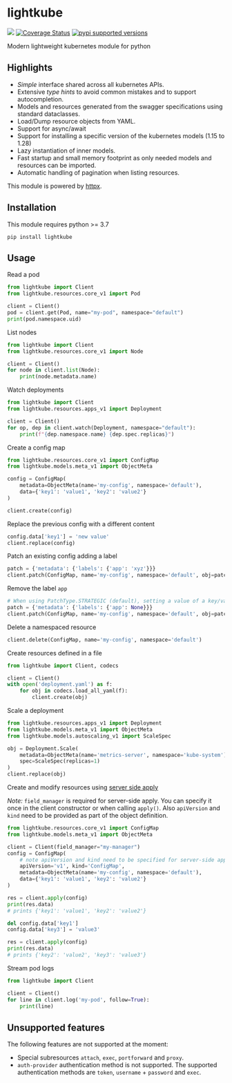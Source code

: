 # lightkube

![](https://img.shields.io/github/actions/workflow/status/gtsystem/lightkube/python-package.yml?branch=master)
[![Coverage Status](https://coveralls.io/repos/github/gtsystem/lightkube/badge.svg?branch=master)](https://coveralls.io/github/gtsystem/lightkube?branch=master)
[![pypi supported versions](https://img.shields.io/pypi/pyversions/lightkube.svg)](https://pypi.python.org/pypi/lightkube)

Modern lightweight kubernetes module for python


## Highlights

* *Simple* interface shared across all kubernetes APIs.
* Extensive *type hints* to avoid common mistakes and to support autocompletion.
* Models and resources generated from the swagger specifications using standard dataclasses.
* Load/Dump resource objects from YAML.
* Support for async/await
* Support for installing a specific version of the kubernetes models (1.15 to 1.28)
* Lazy instantiation of inner models.
* Fast startup and small memory footprint as only needed models and resources can be imported.
* Automatic handling of pagination when listing resources.

This module is powered by [httpx](https://github.com/encode/httpx/tree/master/httpx). 

## Installation

This module requires python >= 3.7 

    pip install lightkube

## Usage

Read a pod

```python
from lightkube import Client
from lightkube.resources.core_v1 import Pod

client = Client()
pod = client.get(Pod, name="my-pod", namespace="default")
print(pod.namespace.uid)
```

List nodes
```python
from lightkube import Client
from lightkube.resources.core_v1 import Node

client = Client()
for node in client.list(Node):
    print(node.metadata.name)
```

Watch deployments
```python
from lightkube import Client
from lightkube.resources.apps_v1 import Deployment

client = Client()
for op, dep in client.watch(Deployment, namespace="default"):
    print(f"{dep.namespace.name} {dep.spec.replicas}")
```

Create a config map
```python
from lightkube.resources.core_v1 import ConfigMap
from lightkube.models.meta_v1 import ObjectMeta

config = ConfigMap(
    metadata=ObjectMeta(name='my-config', namespace='default'),
    data={'key1': 'value1', 'key2': 'value2'}
)

client.create(config)
```

Replace the previous config with a different content
```python
config.data['key1'] = 'new value'
client.replace(config)
```

Patch an existing config adding a label
```python
patch = {'metadata': {'labels': {'app': 'xyz'}}}
client.patch(ConfigMap, name='my-config', namespace='default', obj=patch)
```

Remove the label `app`
```python
# When using PatchType.STRATEGIC (default), setting a value of a key/value to None, will remove the current item 
patch = {'metadata': {'labels': {'app': None}}}
client.patch(ConfigMap, name='my-config', namespace='default', obj=patch)
```

Delete a namespaced resource
```python
client.delete(ConfigMap, name='my-config', namespace='default')
```

Create resources defined in a file
```python
from lightkube import Client, codecs

client = Client()
with open('deployment.yaml') as f:
    for obj in codecs.load_all_yaml(f):
        client.create(obj)
```

Scale a deployment
```python
from lightkube.resources.apps_v1 import Deployment
from lightkube.models.meta_v1 import ObjectMeta
from lightkube.models.autoscaling_v1 import ScaleSpec

obj = Deployment.Scale(
    metadata=ObjectMeta(name='metrics-server', namespace='kube-system'),
    spec=ScaleSpec(replicas=1)
)
client.replace(obj)
```

Create and modify resources using [server side apply](https://kubernetes.io/docs/reference/using-api/server-side-apply/)

*Note:* `field_manager` is required for server-side apply. You can specify it once in the client constructor
or when calling `apply()`. Also `apiVersion` and `kind` need to be provided as part of
the object definition.

```python
from lightkube.resources.core_v1 import ConfigMap
from lightkube.models.meta_v1 import ObjectMeta

client = Client(field_manager="my-manager")
config = ConfigMap(
    # note apiVersion and kind need to be specified for server-side apply
    apiVersion='v1', kind='ConfigMap',
    metadata=ObjectMeta(name='my-config', namespace='default'),
    data={'key1': 'value1', 'key2': 'value2'}
)

res = client.apply(config)
print(res.data)
# prints {'key1': 'value1', 'key2': 'value2'}

del config.data['key1']
config.data['key3'] = 'value3'

res = client.apply(config)
print(res.data)
# prints {'key2': 'value2', 'key3': 'value3'}
```

Stream pod logs
```python
from lightkube import Client

client = Client()
for line in client.log('my-pod', follow=True):
    print(line)
```

## Unsupported features

The following features are not supported at the moment:

* Special subresources `attach`, `exec`, `portforward` and `proxy`.
* `auth-provider` authentication method is not supported. The supported
  authentication methods are `token`, `username` + `password` and `exec`.